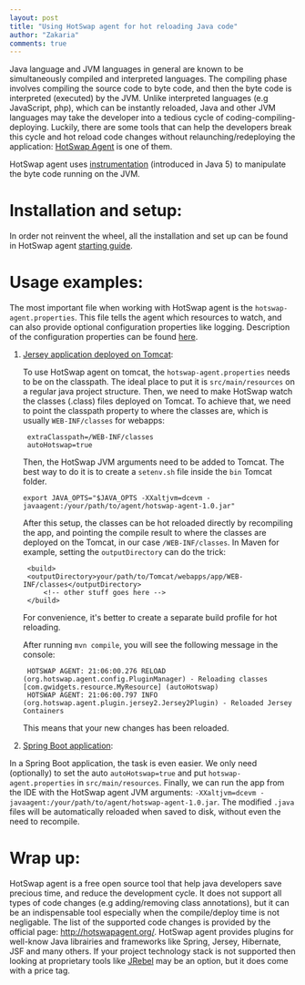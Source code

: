 ```yaml
---
layout: post
title: "Using HotSwap agent for hot reloading Java code"
author: "Zakaria"
comments: true
---
```



Java language and JVM languages in general are known to be simultaneously compiled and interpreted languages. The compiling phase involves compiling the source code to byte code, and then the byte code is interpreted (executed) by the JVM. Unlike interpreted languages (e.g JavaScript, php), which can be instantly reloaded, Java and other JVM languages may take the developer into a tedious cycle of coding-compiling-deploying. Luckily, there are some tools that can help the developers break this cycle and hot reload code changes without relaunching/redeploying the application: [HotSwap Agent](https://github.com/HotswapProjects/HotswapAgent) is one of them. 

HotSwap agent uses [instrumentation](https://docs.oracle.com/javase/7/docs/api/java/lang/instrument/package-summary.html)   (introduced in Java 5) to manipulate the byte code running on the JVM. 

# Installation and setup: 

In order not reinvent the wheel, all the installation and set up can be found in HotSwap agent [starting guide](http://hotswapagent.org/mydoc_quickstart.html).


# Usage examples: 

The most important file when working with HotSwap agent is the `hotswap-agent.properties`. This file tells the agent which resources to watch, and can also provide optional configuration properties like logging. Description of the configuration properties can be found [here](https://github.com/HotswapProjects/HotswapAgent/blob/master/hotswap-agent-core/src/main/resources/hotswap-agent.properties). 

1. <ins>Jersey application deployed on Tomcat</ins>:

    To use HotSwap agent on tomcat, the `hotswap-agent.properties` needs to be on the classpath. The ideal place to put it is `src/main/resources` on a regular java project structure. Then, we need to make HotSwap watch the classes (.class) files deployed on Tomcat. To achieve that, we need to point the classpath property to where the classes are, which is usually `WEB-INF/classes` for webapps: 

    
        extraClasspath=/WEB-INF/classes
        autoHotswap=true 
    

    Then, the HotSwap JVM arguments need to be added to Tomcat. The best way to do it is to create a `setenv.sh` file inside the `bin` Tomcat folder. 

    
       export JAVA_OPTS="$JAVA_OPTS -XXaltjvm=dcevm -javaagent:/your/path/to/agent/hotswap-agent-1.0.jar"
    

    After this setup, the classes can be hot reloaded directly by recompiling the app, and pointing the compile result to where the classes are deployed on the Tomcat, in our case `/WEB-INF/classes`. In Maven for example, setting the `outputDirectory` can do the trick:  

    
        <build>
        <outputDirectory>your/path/to/Tomcat/webapps/app/WEB-INF/classes</outputDirectory>
            <!-- other stuff goes here -->
        </build>
     

    For convenience, it's better to create a separate build profile for hot reloading. 

    After running `mvn compile`, you will see the following message in the console:

     
        HOTSWAP AGENT: 21:06:00.276 RELOAD (org.hotswap.agent.config.PluginManager) - Reloading classes [com.gwidgets.resource.MyResource] (autoHotswap)
        HOTSWAP AGENT: 21:06:00.797 INFO (org.hotswap.agent.plugin.jersey2.Jersey2Plugin) - Reloaded Jersey Containers
     

    This means that your new changes has been reloaded.   

2. <ins>Spring Boot application</ins>: 

In  a Spring Boot application, the task is even easier. We only need (optionally) to set the auto `autoHotswap=true` and put `hotswap-agent.properties` in `src/main/resources`. Finally, we can run the app from the IDE with the HotSwap agent JVM arguments: `-XXaltjvm=dcevm -javaagent:/your/path/to/agent/hotswap-agent-1.0.jar`. The modified `.java` files will be automatically reloaded when saved to disk, without even the need to recompile. 

# Wrap up:

HotSwap agent is a free open source tool that help java developers save precious time, and reduce the development cycle. It does not support all types of code changes (e.g adding/removing class annotations), but it can be an indispensable tool especially when the compile/deploy time is not negligable. The list of the supported code changes is provided by the official page: http://hotswapagent.org/.  HotSwap agent provides plugins for well-know Java librairies and frameworks like Spring, Jersey, Hibernate, JSF and many others. If your project technology stack is not supported then looking at proprietary tools like [JRebel](https://zeroturnaround.com/software/jrebel/) may be an option, but it does come with a price tag. 